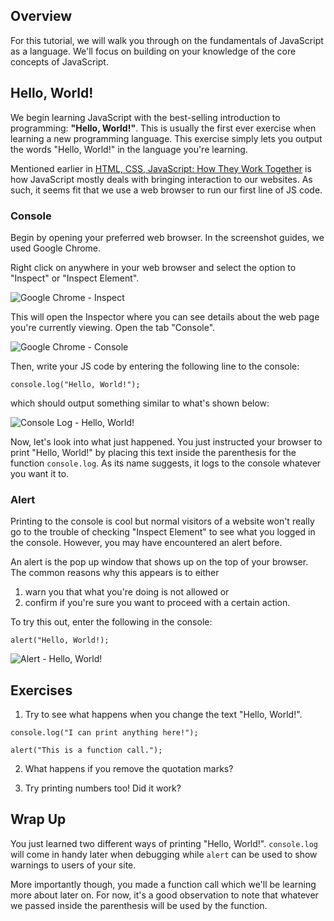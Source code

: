 ## Overview

For this tutorial, we will walk you through on the fundamentals of JavaScript as a language. We'll focus on building on your knowledge of the core concepts of JavaScript.

## Hello, World!

We begin learning JavaScript with the best-selling introduction to programming: **"Hello, World!"**. This is usually the first ever exercise when learning a new programming language. This exercise simply lets you output the words "Hello, World!" in the language you're learning.

Mentioned earlier in [HTML, CSS, JavaScript: How They Work Together](contents/web/html_css_js.md) is how JavaScript mostly deals with bringing interaction to our websites. As such, it seems fit that we use a web browser to run our first line of JS code.

### Console

Begin by opening your preferred web browser. In the screenshot guides, we used Google Chrome.

Right click on anywhere in your web browser and select the option to "Inspect" or "Inspect Element".

![](../_media/browser-inspect-element.png "Google Chrome - Inspect")

This will open the Inspector where you can see details about the web page you're currently viewing. Open the tab "Console".

![](../_media/browser-console.png "Google Chrome - Console")

Then, write your JS code by entering the following line to the console:

```
console.log("Hello, World!");
```

which should output something similar to what's shown below:

![](../_media/console-log.png "Console Log - Hello, World!")

Now, let's look into what just happened. You just instructed your browser to print "Hello, World!" by placing this text inside the parenthesis for the function `console.log`. As its name suggests, it logs to the console whatever you want it to.

### Alert

Printing to the console is cool but normal visitors of a website won't really go to the trouble of checking "Inspect Element" to see what you logged in the console. However, you may have encountered an alert before.

An alert is the pop up window that shows up on the top of your browser. The common reasons why this appears is to either

1. warn you that what you're doing is not allowed or
2. confirm if you're sure you want to proceed with a certain action.

To try this out, enter the following in the console:

```
alert("Hello, World!);
```

![](../_media/console-alert.png "Alert - Hello, World!")

## Exercises

1. Try to see what happens when you change the text "Hello, World!".

```
console.log("I can print anything here!");

alert("This is a function call.");
```

2. What happens if you remove the quotation marks?

3. Try printing numbers too! Did it work?

## Wrap Up

You just learned two different ways of printing "Hello, World!". `console.log` will come in handy later when debugging while `alert` can be used to show warnings to users of your site.

More importantly though, you made a function call which we'll be learning more about later on. For now, it's a good observation to note that whatever we passed inside the parenthesis will be used by the function.
